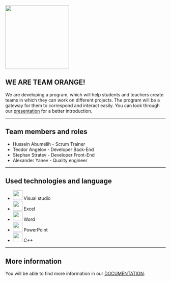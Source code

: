 <img src="https://cdn.discordapp.com/attachments/811480580993974282/820296430333722644/unknown.png" width="200">

## WE ARE TEAM ORANGE!


We are developing a program, which will help students and teachers create teams in which they can work on different projects. The program will be a gateway for them to correspond and interact easily. You can look through our [presentation](https://codingburgas-my.sharepoint.com/:p:/r/personal/hsabumelih18_codingburgas_bg/_layouts/15/Doc.aspx?sourcedoc=%7B16939F04-8F0D-40B6-B85B-F386994A1FA4%7D&file=ORANGE.pptx&action=edit&mobileredirect=true&DefaultItemOpen=1&ct=1615644077730&wdOrigin=OFFICECOM-WEB.START.OTHER&cid=dd035867-e53f-40fb-b6b9-ead5ecf39ef5) for a better introduction.

---

## Team members and roles
- Hussein Abumelih - Scrum Trainer
- Teodor Angelov  - Developer Back-End
- Stephan Stratev - Developer Front-End
- Alexander Yanev - Quality engineer

---

## Used technologies and language
- <img src="https://cdn.discordapp.com/attachments/811480580993974282/820297383862730822/unknown.png" width="30">  Visual studio
- <img src="https://cdn.discordapp.com/attachments/811480580993974282/820292593266327562/Excel-Logo.png" width="30">  Excel
-  <img src="https://cdn.discordapp.com/attachments/811480580993974282/820292362851844126/word.png" width="30">  Word
- <img src="https://cdn.discordapp.com/attachments/811480580993974282/820296758197223424/68747470733a2f2f6d656469612e646973636f72646170702e6e65742f6174746163686d656e74732f383135323533353831.png" width="30">  PowerPoint
- <img src="https://cdn.discordapp.com/attachments/811480580993974282/820291748760780810/4RNpb9aMpAAAAABJRU5ErkJggg.png" width="30">  C++

 ---
## More information
You will be able to find more information in our [DOCUMENTATION](https://codingburgas-my.sharepoint.com/:w:/r/personal/hsabumelih18_codingburgas_bg/_layouts/15/Doc.aspx?sourcedoc=%7B36A5C94C-EAAE-4A8A-ABFD-8B8197138667%7D&file=orange.docx&action=default&mobileredirect=true&DefaultItemOpen=1&ct=1615641252971&wdOrigin=OFFICECOM-WEB.START.OTHER&cid=26054400-2dab-4c59-94b6-c5132999cbd0).

